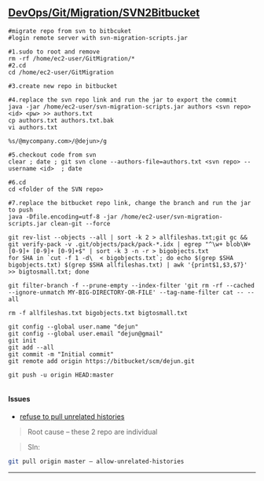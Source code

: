 ## <ins>[DevOps]/[Git]/[Migration]/SVN2Bitbucket


```git
#migrate repo from svn to bitbcuket
#login remote server with svn-migration-scripts.jar

#1.sudo to root and remove
rm -rf /home/ec2-user/GitMigration/*
#2.cd 
cd /home/ec2-user/GitMigration

#3.create new repo in bitbucket

#4.replace the svn repo link and run the jar to export the commit
java -jar /home/ec2-user/svn-migration-scripts.jar authors <svn repo> <id> <pw> >> authors.txt
cp authors.txt authors.txt.bak
vi authors.txt

%s/@mycompany.com>/@dejun>/g

#5.checkout code from svn
clear ; date ; git svn clone --authors-file=authors.txt <svn repo> --username <id>  ; date
 
#6.cd 
cd <folder of the SVN repo>

#7.replace the bitbucket repo link, change the branch and run the jar to push 
java -Dfile.encoding=utf-8 -jar /home/ec2-user/svn-migration-scripts.jar clean-git --force
 
git rev-list --objects --all | sort -k 2 > allfileshas.txt;git gc && git verify-pack -v .git/objects/pack/pack-*.idx | egrep "^\w+ blob\W+[0-9]+ [0-9]+ [0-9]+$" | sort -k 3 -n -r > bigobjects.txt
for SHA in `cut -f 1 -d\  < bigobjects.txt`; do echo $(grep $SHA bigobjects.txt) $(grep $SHA allfileshas.txt) | awk '{print$1,$3,$7}' >> bigtosmall.txt; done
 
git filter-branch -f --prune-empty --index-filter 'git rm -rf --cached --ignore-unmatch MY-BIG-DIRECTORY-OR-FILE' --tag-name-filter cat -- --all
 
rm -f allfileshas.txt bigobjects.txt bigtosmall.txt
 
git config --global user.name "dejun"
git config --global user.email "dejun@gmail"
git init
git add --all
git commit -m "Initial commit"
git remote add origin https://bitbucket/scm/dejun.git
 
git push -u origin HEAD:master


```

#### Issues

- [refuse to pull unrelated histories](https://www.educative.io/edpresso/the-fatal-refusing-to-merge-unrelated-histories-git-error)

> Root cause – these 2 repo are individual

> Sln:
```bash
git pull origin master – allow-unrelated-histories
```




---
[DevOps]: <../../README.md>
[Git]: <../Git.md>
[Migration]: <./Migration.md>